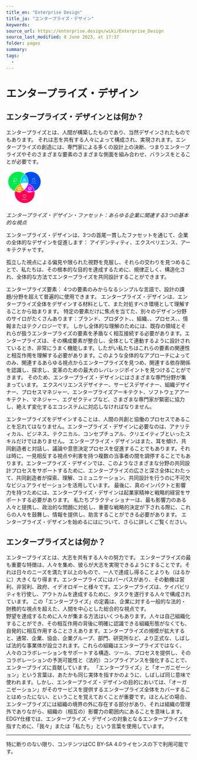 ```yaml
---
title_en: "Enterprise Design"
title_ja: "エンタープライズ・デザイン"
keywords: 
source_url: https://enterprise.design/wiki/Enterprise_Design
source_last_modified: 8 June 2023, at 17:37
folder: pages
summary:
tags: 
  - 
---
```

# エンタープライズ・デザイン
## エンタープライズ・デザインとは何か？
エンタープライズとは、人間が構築したものであり、当然デザインされたものでもあります。 それは志を共有する人々によって構成され、実現されます。エンタープライズの創造には、専門家による多くの設計上の決断、つまりエンタープライズやそのさまざまな要素のさまざまな側面を組み合わせ、バランスをとることが必要です。

<img src="/media/enterprise-design-facets.png" width="20%">

_エンタープライズ・デザイン・ファセット：あらゆる企業に関連する3つの基本的な視点_

エンタープライズ・デザインは、3つの首尾一貫したファセットを通じて、企業の全体的なデザインを促進します： アイデンティティ、エクスペリエンス、アーキテクチャです。

孤立した視点による偏見や限られた視野を克服し、それらの交わりを見つめることで、私たちは、その根本的な目的を達成するために、規律正しく、構造化され、全体的な方法でエンタープライズを共同設計することができます。


エンタープライズ要素： 4つの要素のみからなるシンプルな言語で、設計の課題/分野を超えて普遍的に使用できます。
エンタープライズ・デザインは、エンタープライズ全体をデザインする材料として、また対処すべき環境として理解することから始まります。 特定の要素だけに焦点を当てた、別々のデザイン分野のサイロがたくさんあります：ブランド、プロダクト、、組織、、プロセス、、情報またはテクノロジーです。 しかし全体的な理解のためには、既存の領域とそれらが扱うエンタープライズの要素を矛盾なく相互接続する必要があります。エンタープライズは、その構成要素が整合し、全体として連動するように設計されているとき、非常にうまく機能します。したがい私たちはこれらの要素の関連性と相互作用を理解する必要があります。このような全体的なアプローチによってのみ、関連するあらゆる視点からエンタープライズを見つめ、関連する依存関係を認識し、探求し、変革のための最大のレバレッジポイントを見つけることができます。 そのため、エンタープライズ・デザインにはさまざまな専門分野が集まっています。 エクスペリエンスデザイナー、サービスデザイナー、組織デザイナー、プロセスマネジャー、エンタープライズアーキテクト、ソフトウェアアーキテクト、マネジャー、エグゼクティブなど、さまざまな専門家が緊密に協力し、絶えず変化するエコシステムに対応しなければなりません。

エンタープライズをデザインすることは、人間の共創と協働のプロセスであることを忘れてはなりません。エンタープライズ・デザインに必要なのは、アナリティカル、ビジネス、テクニカル、コンセプチュアル、クリエイティブといったスキルだけではありません。 エンタープライズ・デザインはまた、耳を傾け、共同創造者と対話し、議論や意思決定プロセスを促進することでもあります。それは時に、一見相反する視点や利害を持つ複数の当事者の間を調停することでもあります。エンタープライズ・デザインでは、このようなさまざまな分野の共同設計プロセスをサポートするために、エンタープライズの広さと深さ全体にわたって、共同創造者が探索、理解、コミュニケーション、共同設計を行うのに不可欠なビジュアライゼーションを活用しています。
最後に、真のインパクトと影響力を持つためには、エンタープライズ・デザインは起業家精神と戦略的経営をサポートする必要があります。 私たちプラクティショナーは、最も影響力のある人々と提携し、政治的な問題に対処し、重要な戦略的決定が下される際に、これらの人々を鼓舞し、情報を提供し、助言することができる必要があります。
エンタープライズ・デザインを始めるにはについて、さらに詳しくご覧ください。
## エンタープライズとは何か？
エンタープライズとは、大志を共有する人々の努力です。
エンタープライズの最も重要な特徴は、人々を集め、彼らが大志を実現できるようにすることです。それは日々のニーズを満たす以上のもので、一人で達成し得ることよりも（はるかに）大きくなり得ます。エンタープライズにはパーパスがあり、その動機は営利、非営利、政府、イデオロギーと様々です。エンタープライズは、ケイパビリティを行使し、アウトカムを達成するために、タスクを遂行する人々で構成されています。
この「エンタープライズ」の定義は、企業に対する一般的な法的・財務的な視点を超えた、人間を中心とした総合的な視点です。                      
野望を達成するために人々が集まる方法はいくつもあります。人々は自己組織化することができ、その相互作用の背後に明確に認識できる組織形態がなくても、自発的に相互作用することさえあります。エンタープライズの規模が拡大すると、通常、企業、協会、企業グループ、部門、研究所など、より正式な、しばしば法的な事業体が設立されます。これらの組織はエンタープライズではなく、人々のコラボレーションをサポートする構造、ツール、プロセスを提供し、そのコラボレーションの予測可能性と（法的）コンプライアンスを強化することで、エンタープライズに貢献しています。
「エンタープライズ」と「オーガニゼーション」という言葉は、あたかも同じ実体を指すかのように、しばしば同じ意味で使われます。しかし、エンタープライズ・デザインの目的においては、「オーガニゼーション」がそのサービスを提供するエンタープライズ全体をカバーすることはめったにない、ということを覚えておくことが重要です。ほとんどの場合、エンタープライズには組織の境界の外に存在する部分があり、それは組織の管理外でありながら、組織の（相互の）影響力の範囲内にあることを意味します。
EDGY仕様では、エンタープライズ・デザインの対象となるエンタープライズを指すために、「我々」または「私たち」という言葉を使用しています。

---
特に断りのない限り、コンテンツはCC BY-SA 4.0ライセンスの下で利用可能です。
